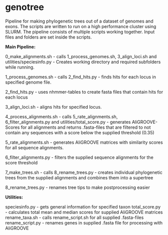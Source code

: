 # genotree

Pipeline for making phylogenetic trees out of a dataset of genomes and exons. The scripts are written to run on a high performance cluster using SLURM.
The pipeline consists of multiple scripts working together. Input files and folders are set inside the scripts.

**Main Pipeline:**

0_make_alignments.sh
    - calls 1_process_genomes.sh, 3_align_loci.sh and utilities/speciesinfo.py
    - Creates working directory and required subfolders while running.

1_process_genomes.sh
    - calls 2_find_hits.py
    - finds hits for each locus in specified genome file.

2_find_hits.py
    - uses nhmmer-tables to create fasta files that contain hits for each locus

3_align_loci.sh
    - aligns hits for specified locus.

4_process_alignments.sh
    - calls 5_rate_alignments.sh, 6_filter_alignments.py and utilities/total_score.py
    - generates AliGROOVE-Scores for all alignments and returns .fasta-files that are filtered to not contain any sequences with a score below the supplied threshold (0.35)

5_rate_alignments.sh
    - generates AliGROOVE matrices with similarity scores for all sequence alignments.

6_filter_alignments.py
    - filters the supplied sequence alignments for the score threshold

7_make_trees.sh
    - calls 8_rename_trees.py
    - creates individual phylogenetic trees from the supplied alignments and combines them into a supertree

8_rename_trees.py
    - renames tree tips to make postprocessing easier


**Utilities:**

speciesinfo.py - gets general information for specified taxon
total_score.py - calculates total mean and median scores for supplied AliGROOVE matrices
rename_taxa.sh - calls rename_script.sh for all supplied .fasta-files
rename_script.py - renames genes in supplied .fasta file for processing with AliGROOVE
